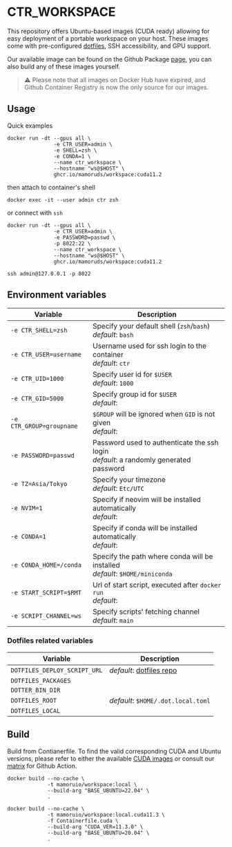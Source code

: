 # CTR_WORKSPACE

This repository offers Ubuntu-based images (CUDA ready) allowing for easy deployment of a portable workspace on your host. These images come with pre-configured [dotfiles](https://github.com/MamoruDS/dotfiles), SSH accessibility, and GPU support.

Our available image can be found on the Github Package [page](https://github.com/MamoruDS/dockerfiles/pkgs/container/workspace), you can also build any of these images yourself.

> ⚠ ️Please note that all images on Docker Hub have expired, and Github Container Registry is now the only source for our images.

## Usage

Quick examples

```shell
docker run -dt --gpus all \
               -e CTR_USER=admin \
               -e SHELL=zsh \
               -e CONDA=1 \
               --name ctr_workspace \
               --hostname "ws@$HOST" \
               ghcr.io/mamoruds/workspace:cuda11.2
```

then attach to container's shell

```shell
docker exec -it --user admin ctr zsh
```

or connect with `ssh`

```shell
docker run -dt --gpus all \
               -e CTR_USER=admin \
               -e PASSWORD=passwd \
               -p 8022:22 \
               --name ctr_workspace \
               --hostname "ws@$HOST" \
               ghcr.io/mamoruds/workspace:cuda11.2

ssh admin@127.0.0.1 -p 8022
```

## Environment variables

| Variable                 | Description                                                                               |
| ------------------------ | ----------------------------------------------------------------------------------------- |
| `-e CTR_SHELL=zsh`       | Specify your default shell (`zsh`/`bash`)<br />_default_: `bash`                          |
| `-e CTR_USER=username`   | Username used for ssh login to the container<br />_default_: `ctr`                        |
| `-e CTR_UID=1000`        | Specify user id for `$USER`<br />_default_: `1000`                                        |
| `-e CTR_GID=5000`        | Specify group id for `$USER`<br />_default_: ` `                                          |
| `-e CTR_GROUP=groupname` | `$GROUP` will be ignored when `GID` is not given<br />_default_: ` `                      |
| `-e PASSWORD=passwd`     | Password used to authenticate the ssh login<br />_default_: a randomly generated password |
| `-e TZ=Asia/Tokyo`       | Specify your timezone<br />_default_: `Etc/UTC`                                           |
| `-e NVIM=1`              | Specify if neovim will be installed automatically<br />_default_: ` `                     |
| `-e CONDA=1`             | Specify if conda will be installed automatically<br />_default_: ` `                      |
| `-e CONDA_HOME=/conda`   | Specify the path where conda will be installed <br />_default_: `$HOME/miniconda`         |
| `-e START_SCRIPT=$RMT`   | Url of start script, executed after `docker run` <br />_default_: ` `                     |
| `-e SCRIPT_CHANNEL=ws`   | Specify scripts' fetching channel<br />_default_: `main`                                  |

### Dotfiles related variables

| Variable                     | Description                                                                           |
| ---------------------------- | ------------------------------------------------------------------------------------- |
| `DOTFILES_DEPLOY_SCRIPT_URL` | _default_: [dotfiles repo](https://github.com/MamoruDS/dotfiles/blob/main/install.sh) |
| `DOTFILES_PACKAGES`          |                                                                                       |
| `DOTTER_BIN_DIR`             |                                                                                       |
| `DOTFILES_ROOT`              | _default_: `$HOME/.dot.local.toml`                                                    |
| `DOTFILES_LOCAL`             |                                                                                       |


## Build

Build from Contianerfile. To find the valid corresponding CUDA and Ubuntu versions, please refer to either the available [CUDA images](https://hub.docker.com/r/nvidia/cuda/tags) or consult our [matrix](https://github.com/MamoruDS/dockerfiles/blob/main/CTR_WORKSPACE/targets_matrix.json) for Github Action.

```shell
docker build --no-cache \
             -t mamoruio/workspace:local \
             --build-arg "BASE_UBUNTU=22.04" \
             .

docker build --no-cache \
             -t mamoruio/workspace:local.cuda11.3 \
             -f Containerfile.cuda \
             --build-arg "CUDA_VER=11.3.0" \
             --build-arg "BASE_UBUNTU=20.04" \
             .
```
